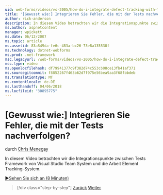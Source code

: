 ```yaml
---
uid: web-forms/videos/vs-2005/how-do-i-integrate-defect-tracking-with-testing
title: '[Gewusst wie:] Integrieren Sie Fehler, die mit der Tests nachverfolgen? | Microsoft-Dokumentation'
author: rick-anderson
description: In diesem Video betrachten wir die Integrationspunkte zwischen Tests Framework von Visual Studio Team System und die Arbeit Element Tracking-System.
ms.author: aspnetcontent
manager: wpickett
ms.date: 06/12/2007
ms.topic: article
ms.assetid: 83a849da-fe6c-483a-bc26-73e8a135830f
ms.technology: dotnet-webforms
ms.prod: .net-framework
msc.legacyurl: /web-forms/videos/vs-2005/how-do-i-integrate-defect-tracking-with-testing
msc.type: video
ms.openlocfilehash: df79941377c9f382d74c553cb08ce13fb41af371
ms.sourcegitcommit: f8852267f463b62d7f975e56bea9aa3f68fbbdeb
ms.translationtype: MT
ms.contentlocale: de-DE
ms.lasthandoff: 04/06/2018
ms.locfileid: "30895775"
---
```

<a name="how-do-i-integrate-defect-tracking-with-testing"></a>[Gewusst wie:] Integrieren Sie Fehler, die mit der Tests nachverfolgen?
====================
durch [Chris Menegay](https://twitter.com/CMenegay)

In diesem Video betrachten wir die Integrationspunkte zwischen Tests Framework von Visual Studio Team System und die Arbeit Element Tracking-System.

[&#9654;Sehen Sie sich an (8 Minuten)](https://channel9.msdn.com/Blogs/ASP-NET-Site-Videos/how-do-i-integrate-defect-tracking-with-testing)

> [!div class="step-by-step"]
> [Zurück](the-effects-of-viewstate.md)
> [Weiter](how-do-i-create-my-own-bug-work-item.md)
